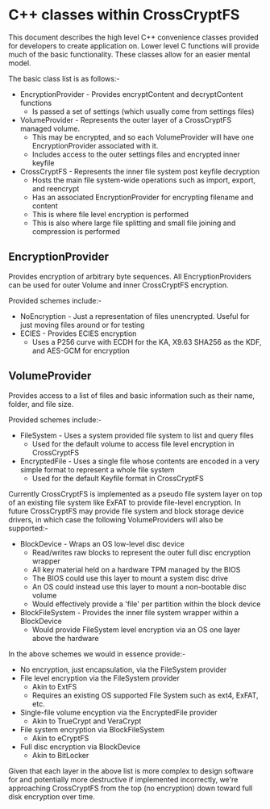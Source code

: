 # C++ classes within CrossCryptFS

This document describes the high level C++ convenience classes provided for
developers to create application on. Lower level C functions will provide
much of the basic functionality. These classes allow for an easier mental
model.

The basic class list is as follows:-

- EncryptionProvider - Provides encryptContent and decryptContent functions
  - Is passed a set of settings (which usually come from settings files)
- VolumeProvider - Represents the outer layer of a CrossCryptFS managed volume.
  - This may be encrypted, and so each VolumeProvider will have one 
  EncryptionProvider associated with it.
  - Includes access to the outer settings files and encrypted inner keyfile
- CrossCryptFS - Represents the inner file system post keyfile decryption
  - Hosts the main file system-wide operations such as import, export, and 
  reencrypt
  - Has an associated EncryptionProvider for encrypting filename and content
  - This is where file level encryption is performed
  - This is also where large file splitting and small file joining and 
  compression is performed

## EncryptionProvider

Provides encryption of arbitrary byte sequences. All EncryptionProviders can be
used for outer Volume and inner CrossCryptFS encryption.

Provided schemes include:-

- NoEncryption - Just a representation of files unencrypted. Useful for just
moving files around or for testing
- ECIES - Provides ECIES encryption
  - Uses a P256 curve with ECDH for the KA, X9.63 SHA256 as the KDF, and
  AES-GCM for encryption

## VolumeProvider

Provides access to a list of files and basic information such as their name,
folder, and file size.

Provided schemes include:-

- FileSystem - Uses a system provided file system to list and query files
  - Used for the default volume to access file level encryption in CrossCryptFS
- EncryptedFile - Uses a single file whose contents are encoded in a very 
simple format to represent a whole file system
  - Used for the default Keyfile format in CrossCryptFS

Currently CrossCryptFS is implemented as a pseudo file system layer on top of
an existing file system like ExFAT to provide file-level encryption. In future
CrossCryptFS may provide file system and block storage device drivers, in which
case the following VolumeProviders will also be supported:-

- BlockDevice - Wraps an OS low-level disc device
  - Read/writes raw blocks to represent the outer full disc encryption wrapper
  - All key material held on a hardware TPM managed by the BIOS
  - The BIOS could use this layer to mount a system disc drive
  - An OS could instead use this layer to mount a non-bootable disc volume
  - Would effectively provide a 'file' per partition within the block device
- BlockFileSystem - Provides the inner file system wrapper within a BlockDevice
  - Would provide FileSystem level encryption via an OS one layer above the 
  hardware

In the above schemes we would in essence provide:-

- No encryption, just encapsulation, via the FileSystem provider
- File level encryption via the FileSystem provider
  - Akin to ExtFS
  - Requires an existing OS supported File System such as ext4, ExFAT, etc.
- Single-file volume encyption via the EncryptedFile provider
  - Akin to TrueCrypt and VeraCrypt
- File system encryption via BlockFileSystem
  - Akin to eCryptFS
- Full disc encryption via BlockDevice
  - Akin to BitLocker

Given that each layer in the above list is more complex to design software for
and potentially more destructive if implemented incorrectly, we're approaching
CrossCryptFS from the top (no encryption) down toward full disk encryption
over time.